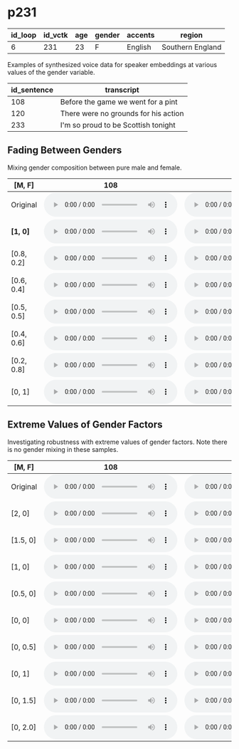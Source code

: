 # p231

| id_loop | id_vctk | age | gender | accents | region |
| --- | --- | --- | --- | --- | --- |
| 6 | 231 | 23 | F | English | Southern England |

Examples of synthesized voice data for speaker embeddings at various values of the gender variable.

| id_sentence | transcript |
| --- | --- |
| 108 | Before the game we went for a pint |
| 120 | There were no grounds for his action |
| 233 | I'm so proud to be Scottish tonight |

## Fading Between Genders
Mixing gender composition between pure male and female.

| [M, F] | 108 | 120 | 233 | 
| --- | --- | --- | --- |
| Original | <audio src="audio/fader_networks/p231_108_45_orig.wav" controls></audio> | <audio src="audio/fader_networks/p231_120_45_orig.wav" controls></audio> | <audio src="audio/fader_networks/p231_233_45_orig.wav" controls></audio> | 
| **[1, 0]** | <audio src="audio/fader_networks/p231_108_45_gender_concat_1_0.wav" controls></audio> | <audio src="audio/fader_networks/p231_120_45_gender_concat_1_0.wav" controls></audio> | <audio src="audio/fader_networks/p231_233_45_gender_concat_1_0.wav" controls></audio> |
| [0.8, 0.2] | <audio src="audio/fader_networks/p231_108_45_gender_concat_0.8_0.2.wav" controls></audio> | <audio src="audio/fader_networks/p231_120_45_gender_concat_0.8_0.2.wav" controls></audio> | <audio src="audio/fader_networks/p231_233_45_gender_concat_0.8_0.2.wav" controls></audio> |
| [0.6, 0.4] | <audio src="audio/fader_networks/p231_108_45_gender_concat_0.6_0.4.wav" controls></audio> | <audio src="audio/fader_networks/p231_120_45_gender_concat_0.6_0.4.wav" controls></audio> | <audio src="audio/fader_networks/p231_233_45_gender_concat_0.6_0.4.wav" controls></audio> | 
| [0.5, 0.5] | <audio src="audio/fader_networks/p231_108_45_gender_concat_0.5_0.5.wav" controls></audio> | <audio src="audio/fader_networks/p231_120_45_gender_concat_0.5_0.5.wav" controls></audio> | <audio src="audio/fader_networks/p231_233_45_gender_concat_0.5_0.5.wav" controls></audio> |
| [0.4, 0.6] | <audio src="audio/fader_networks/p231_108_45_gender_concat_0.4_0.6.wav" controls></audio> | <audio src="audio/fader_networks/p231_120_45_gender_concat_0.4_0.6.wav" controls></audio> | <audio src="audio/fader_networks/p231_233_45_gender_concat_0.4_0.6.wav" controls></audio> | 
| [0.2, 0.8] | <audio src="audio/fader_networks/p231_108_45_gender_concat_0.2_0.8.wav" controls></audio> | <audio src="audio/fader_networks/p231_120_45_gender_concat_0.2_0.8.wav" controls></audio> | <audio src="audio/fader_networks/p231_233_45_gender_concat_0.2_0.8.wav" controls></audio> |
| [0, 1] | <audio src="audio/fader_networks/p231_108_45_gender_concat_0_1.wav" controls></audio> | <audio src="audio/fader_networks/p231_120_45_gender_concat_0_1.wav" controls></audio> | <audio src="audio/fader_networks/p231_233_45_gender_concat_0_1.wav" controls></audio> |

## Extreme Values of Gender Factors
Investigating robustness with extreme values of gender factors. Note there is no gender mixing in these samples.

| [M, F] | 108 | 120 | 233 | 
| --- | --- | --- | --- |
| Original | <audio src="audio/fader_networks/p231_108_45_orig.wav" controls></audio> | <audio src="audio/fader_networks/p231_120_45_orig.wav" controls></audio> | <audio src="audio/fader_networks/p231_233_45_orig.wav" controls></audio> | 
| [2, 0] | <audio src="audio/fader_networks/p231_108_45_gender_concat_2_0.wav" controls></audio> | <audio src="audio/fader_networks/p231_120_45_gender_concat_2_0.wav" controls></audio> | <audio src="audio/fader_networks/p231_233_45_gender_concat_2_0.wav" controls></audio> |
| [1.5, 0] | <audio src="audio/fader_networks/p231_108_45_gender_concat_1.5_0.wav" controls></audio> | <audio src="audio/fader_networks/p231_120_45_gender_concat_1.5_0.wav" controls></audio> | <audio src="audio/fader_networks/p231_233_45_gender_concat_1.5_0.wav" controls></audio> |
| [1, 0] | <audio src="audio/fader_networks/p231_108_45_gender_concat_1.0_0.wav" controls></audio> | <audio src="audio/fader_networks/p231_120_45_gender_concat_1.0_0.wav" controls></audio> | <audio src="audio/fader_networks/p231_233_45_gender_concat_1.0_0.wav" controls></audio> | 
| [0.5, 0] | <audio src="audio/fader_networks/p231_108_45_gender_concat_0.5_0.wav" controls></audio> | <audio src="audio/fader_networks/p231_120_45_gender_concat_0.5_0.wav" controls></audio> | <audio src="audio/fader_networks/p231_233_45_gender_concat_0.5_0.wav" controls></audio> |
| [0, 0] | <audio src="audio/fader_networks/p231_108_45_gender_concat_0_0.wav" controls></audio> | <audio src="audio/fader_networks/p231_120_45_gender_concat_0_0.wav" controls></audio> | <audio src="audio/fader_networks/p231_233_45_gender_concat_0_0.wav" controls></audio> | 
| [0, 0.5] | <audio src="audio/fader_networks/p231_108_45_gender_concat_0_0.5.wav" controls></audio> | <audio src="audio/fader_networks/p231_120_45_gender_concat_0_0.5.wav" controls></audio> | <audio src="audio/fader_networks/p231_233_45_gender_concat_0_0.5.wav" controls></audio> |
| [0, 1] | <audio src="audio/fader_networks/p231_108_45_gender_concat_0_1.0.wav" controls></audio> | <audio src="audio/fader_networks/p231_120_45_gender_concat_0_1.0.wav" controls></audio> | <audio src="audio/fader_networks/p231_233_45_gender_concat_0_1.0.wav" controls></audio> |
| [0, 1.5] | <audio src="audio/fader_networks/p231_108_45_gender_concat_0_1.5.wav" controls></audio> | <audio src="audio/fader_networks/p231_120_45_gender_concat_0_1.5.wav" controls></audio> | <audio src="audio/fader_networks/p231_233_45_gender_concat_0_1.5.wav" controls></audio> |
| [0, 2.0] | <audio src="audio/fader_networks/p231_108_45_gender_concat_0_2.0.wav" controls></audio> | <audio src="audio/fader_networks/p231_120_45_gender_concat_0_2.0.wav" controls></audio> | <audio src="audio/fader_networks/p231_233_45_gender_concat_0_2.0.wav" controls></audio> |
